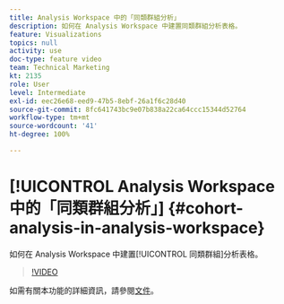 ```yaml
---
title: Analysis Workspace 中的「同類群組分析」
description: 如何在 Analysis Workspace 中建置同類群組分析表格。
feature: Visualizations
topics: null
activity: use
doc-type: feature video
team: Technical Marketing
kt: 2135
role: User
level: Intermediate
exl-id: eec26e68-eed9-47b5-8ebf-26a1f6c28d40
source-git-commit: 8fc641743bc9e07b838a22ca64ccc15344d52764
workflow-type: tm+mt
source-wordcount: '41'
ht-degree: 100%

---
```


# [!UICONTROL Analysis Workspace 中的「同類群組分析」] {#cohort-analysis-in-analysis-workspace}

如何在 Analysis Workspace 中建置[!UICONTROL 同類群組]分析表格。

>[!VIDEO](https://video.tv.adobe.com/v/3430081/?quality=12&learn=on&captions=chi_hant)

如需有關本功能的詳細資訊，請參閱[文件](https://experienceleague.adobe.com/docs/analytics/analyze/analysis-workspace/visualizations/cohort-table/cohort-analysis.html?lang=zh-Hant)。
